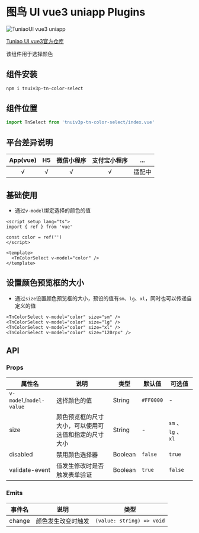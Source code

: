 # 图鸟 UI vue3 uniapp Plugins

![TuniaoUI vue3 uniapp](https://resource.tuniaokj.com/images/vue3/market/vue3-banner-min.jpg 'TuniaoUI vue3 uniapp')

[Tuniao UI vue3官方仓库](https://github.com/tuniaoTech/tuniaoui-rc-vue3-uniapp)

该组件用于选择颜色

## 组件安装

```bash
npm i tnuiv3p-tn-color-select
```

## 组件位置

```typescript
import TnSelect from 'tnuiv3p-tn-color-select/index.vue'
```

## 平台差异说明

| App(vue) | H5  | 微信小程序 | 支付宝小程序 |  ...   |
| :------: | :-: | :--------: | :----------: | :----: |
|    √     |  √  |     √      |      √       | 适配中 |

## 基础使用

- 通过`v-model`绑定选择的颜色的值

```vue
<script setup lang="ts">
import { ref } from 'vue'

const color = ref('')
</script>

<template>
  <TnColorSelect v-model="color" />
</template>
```

## 设置颜色预览框的大小

- 通过`size`设置颜色预览框的大小，预设的值有`sm`、`lg`、`xl`，同时也可以传递自定义的值

```vue
<TnColorSelect v-model="color" size="sm" />
<TnColorSelect v-model="color" size="lg" />
<TnColorSelect v-model="color" size="xl" />
<TnColorSelect v-model="color" size="120rpx" />
```

## API

### Props

| 属性名                  | 说明                                                 | 类型    | 默认值    | 可选值               |
| ----------------------- | ---------------------------------------------------- | ------- | --------- | -------------------- |
| `v-model`/`model-value` | 选择颜色的值                                         | String  | `#FF0000` | -                    |
| size                    | 颜色预览框的尺寸大小，可以使用可选值和指定的尺寸大小 | String  | -         | `sm` 、 `lg` 、 `xl` |
| disabled                | 禁用颜色选择器                                       | Boolean | `false`   | `true`               |
| validate-event          | 值发生修改时是否触发表单验证                         | Boolean | `true`    | `false`              |



### Emits

| 事件名 | 说明               | 类型                      |
| ------ | ------------------ | ------------------------- |
| change | 颜色发生改变时触发 | `(value: string) => void` |
